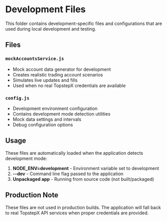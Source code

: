 # Development Files

This folder contains development-specific files and configurations that are used during local development and testing.

## Files

### `mockAccountsService.js`
- Mock account data generator for development
- Creates realistic trading account scenarios
- Simulates live updates and fills
- Used when no real TopstepX credentials are available

### `config.js`
- Development environment configuration
- Contains development mode detection utilities
- Mock data settings and intervals
- Debug configuration options

## Usage

These files are automatically loaded when the application detects development mode:

1. **NODE_ENV=development** - Environment variable set to development
2. **--dev** - Command line flag passed to the application
3. **Unpackaged app** - Running from source code (not built/packaged)

## Production Note

These files are not used in production builds. The application will fall back to real TopstepX API services when proper credentials are provided.